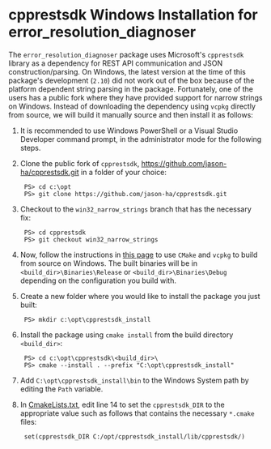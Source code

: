 # cpprestsdk Windows Installation for error_resolution_diagnoser

The `error_resolution_diagnoser` package uses Microsoft's `cpprestsdk` library as a dependency for REST API communication and JSON construction/parsing. On Windows, the latest version at the time of this package's development (`2.10`) did not work out of the box because of the platform dependent string parsing in the package. Fortunately, one of the users has a public fork where they have provided support for narrow strings on Windows. Instead of downloading the dependency using `vcpkg` directly from source, we will build it manually source and then install it as follows:

1. It is recommended to use Windows PowerShell or a Visual Studio Developer command prompt, in the administrator mode for the following steps.

2. Clone the public fork of `cpprestsdk`, https://github.com/jason-ha/cpprestsdk.git in a folder of your choice:
    
        PS> cd c:\opt
        PS> git clone https://github.com/jason-ha/cpprestsdk.git

4. Checkout to the `win32_narrow_strings` branch that has the necessary fix:
    
        PS> cd cpprestsdk
        PS> git checkout win32_narrow_strings

5. Now, follow the instructions in [this page](https://github.com/microsoft/cpprestsdk/wiki/How-to-build-for-Windows#build-from-source) to use `CMake` and `vcpkg` to build from source on Windows. The built binaries will be in `<build_dir>\Binaries\Release` or `<build_dir>\Binaries\Debug` depending on the configuration you build with.

6. Create a new folder where you would like to install the package you just built:
    
        PS> mkdir c:\opt\cpprestsdk_install

7. Install the package using `cmake install` from the build directory `<build_dir>`:
    
        PS> cd c:\opt\cpprestsdk\<build_dir>\  
        PS> cmake --install . --prefix "C:\opt\cpprestsdk_install"

8. Add `C:\opt\cpprestsdk_install\bin` to the Windows System path by editing the `Path` variable.

9. In [CmakeLists.txt](CmakeLists.txt), edit line 14 to set the `cpprestsdk_DIR` to the appropriate value such as follows that contains the necessary `*.cmake` files:
    
        set(cpprestsdk_DIR C:/opt/cpprestsdk_install/lib/cpprestsdk/)
